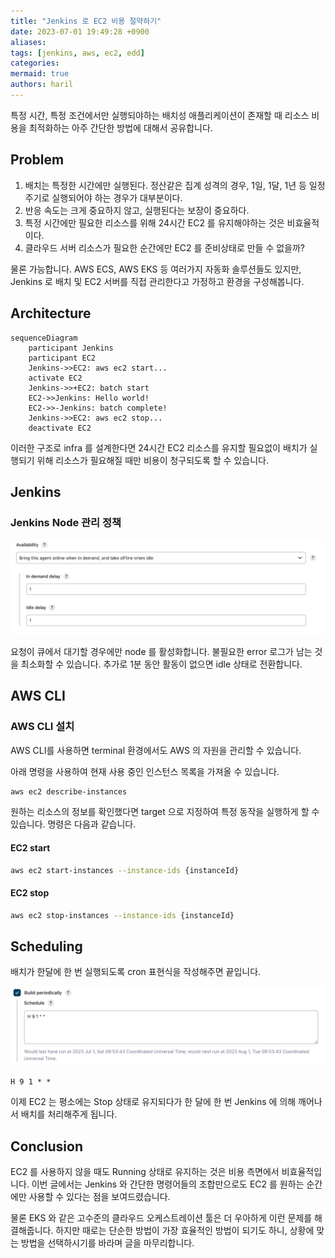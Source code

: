 ```yaml
---
title: "Jenkins 로 EC2 비용 절약하기"
date: 2023-07-01 19:49:28 +0900
aliases: 
tags: [jenkins, aws, ec2, edd]
categories: 
mermaid: true
authors: haril
---
```


특정 시간, 특정 조건에서만 실행되야하는 배치성 애플리케이션이 존재할 때 리소스 비용을 최적화하는 아주 간단한 방법에 대해서 공유합니다.

## Problem

1. 배치는 특정한 시간에만 실행된다. 정산같은 집계 성격의 경우, 1일, 1달, 1년 등 일정 주기로 실행되어야 하는 경우가 대부분이다.
2. 반응 속도는 크게 중요하지 않고, 실행된다는 보장이 중요하다.
3. 특정 시간에만 필요한 리소스를 위해 24시간 EC2 를 유지해야하는 것은 비효율적이다.
4. 클라우드 서버 리소스가 필요한 순간에만 EC2 를 준비상태로 만들 수 없을까?

물론 가능합니다. AWS ECS, AWS EKS 등 여러가지 자동화 솔루션들도 있지만, Jenkins 로 배치 및 EC2 서버를 직접 관리한다고 가정하고 환경을 구성해봅니다.

## Architecture

```mermaid
sequenceDiagram
    participant Jenkins
    participant EC2
    Jenkins->>EC2: aws ec2 start...
    activate EC2
    Jenkins->>+EC2: batch start
    EC2->>Jenkins: Hello world!
    EC2->>-Jenkins: batch complete!
    Jenkins->>EC2: aws ec2 stop...
    deactivate EC2
```

이러한 구조로 infra 를 설계한다면 24시간 EC2 리소스를 유지할 필요없이 배치가 실행되기 위해 리소스가 필요해질 때만 비용이 청구되도록 할 수 있습니다.

## Jenkins

### Jenkins Node 관리 정책

![image](./Pasted-image-20230617191854.webp)

요청이 큐에서 대기할 경우에만 node 를 활성화합니다. 불필요한 error 로그가 남는 것을 최소화할 수 있습니다. 추가로 1분 동안 활동이 없으면 idle 상태로 전환합니다.

## AWS CLI

### AWS CLI 설치

AWS CLI를 사용하면 terminal 환경에서도 AWS 의 자원을 관리할 수 있습니다.

아래 명령을 사용하여 현재 사용 중인 인스턴스 목록을 가져올 수 있습니다.

```bash
aws ec2 describe-instances
```

원하는 리소스의 정보를 확인했다면 target 으로 지정하여 특정 동작을 실행하게 할 수 있습니다. 명령은 다음과 같습니다.

#### EC2 start

```bash
aws ec2 start-instances --instance-ids {instanceId}
```

#### EC2 stop

```bash
aws ec2 stop-instances --instance-ids {instanceId}
```

## Scheduling

배치가 한달에 한 번 실행되도록 cron 표현식을 작성해주면 끝입니다.

![image](./Pasted-image-20230701193759.webp)

```text
H 9 1 * *
```

이제 EC2 는 평소에는 Stop 상태로 유지되다가 한 달에 한 번 Jenkins 에 의해 깨어나서 배치를 처리해주게 됩니다.

## Conclusion

EC2 를 사용하지 않을 때도 Running 상태로 유지하는 것은 비용 측면에서 비효율적입니다. 이번 글에서는 Jenkins 와 간단한 명령어들의 조합만으로도 EC2 를 원하는 순간에만 사용할 수 있다는 점을 보여드렸습니다.

물론 EKS 와 같은 고수준의 클라우드 오케스트레이션 툴은 더 우아하게 이런 문제를 해결해줍니다. 하지만 때로는 단순한 방법이 가장 효율적인 방법이 되기도 하니, 상황에 맞는 방법을 선택하시기를 바라며 글을 마무리합니다.
